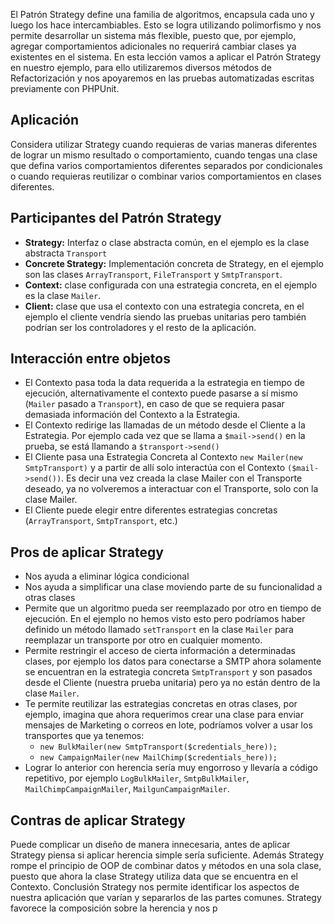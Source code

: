 El Patrón Strategy define una familia de algoritmos, encapsula cada uno y luego los hace intercambiables. Esto se logra utilizando polimorfismo y nos permite desarrollar un sistema más flexible, puesto que, por ejemplo, agregar comportamientos adicionales no requerirá cambiar clases ya existentes en el sistema. En esta lección vamos a aplicar el Patrón Strategy en nuestro ejemplo, para ello utilizaremos diversos métodos de Refactorización y nos apoyaremos en las pruebas automatizadas escritas previamente con PHPUnit.

## Aplicación
Considera utilizar Strategy cuando requieras de varias maneras diferentes 
de lograr un mismo resultado o comportamiento, cuando tengas una clase 
que defina varios comportamientos diferentes separados por condicionales o 
cuando requieras reutilizar o combinar varios comportamientos en clases diferentes.

## Participantes del Patrón Strategy
 - **Strategy:** Interfaz o clase abstracta común, en el ejemplo es la clase abstracta ```Transport```
 - **Concrete Strategy:** Implementación concreta de Strategy, en el ejemplo son las clases ```ArrayTransport```, ```FileTransport``` y ```SmtpTransport```.
 - **Context:** clase configurada con una estrategia concreta, en el ejemplo es la clase ```Mailer```.
 - **Client:** clase que usa el contexto con una estrategia concreta, en el ejemplo el cliente vendría siendo las pruebas unitarias pero también podrían ser los controladores y el resto de la aplicación.

## Interacción entre objetos
- El Contexto pasa toda la data requerida a la estrategia en tiempo de ejecución, alternativamente el 
contexto puede pasarse a sí mismo (```Mailer``` pasado a ```Transport```), en caso de que se requiera pasar demasiada 
información del Contexto a la Estrategia.
- El Contexto redirige las llamadas de un método desde el Cliente a la Estrategia. Por ejemplo cada vez 
que se llama a ```$mail->send()``` en la prueba, se está llamando a ```$transport->send()```
- El Cliente pasa una Estrategia Concreta al Contexto ```new Mailer(new SmtpTransport)``` y a partir de allí 
solo interactúa con el Contexto ```($mail->send())```. Es decir una vez creada la clase Mailer con el Transporte 
deseado, ya no volveremos a interactuar con el Transporte, solo con la clase Mailer.
- El Cliente puede elegir entre diferentes estrategias concretas (```ArrayTransport```, ```SmtpTransport```, etc.)

## Pros de aplicar Strategy
- Nos ayuda a eliminar lógica condicional
- Nos ayuda a simplificar una clase moviendo parte de su funcionalidad a otras clases
- Permite que un algoritmo pueda ser reemplazado por otro en tiempo de ejecución. En el ejemplo no hemos 
visto esto pero podríamos haber definido un método llamado ```setTransport``` en la clase ```Mailer``` para reemplazar 
un transporte por otro en cualquier momento.
- Permite restringir el acceso de cierta información a determinadas clases, por ejemplo los datos para 
conectarse a SMTP ahora solamente se encuentran en la estrategia concreta ```SmtpTransport``` y son pasados 
desde el Cliente (nuestra prueba unitaria) pero ya no están dentro de la clase ```Mailer```.
- Te permite reutilizar las estrategias concretas en otras clases, por ejemplo, imagina que ahora 
requerimos crear una clase para enviar mensajes de Marketing o correos en lote, podríamos volver a 
usar los transportes que ya tenemos:
  - ```new BulkMailer(new SmtpTransport($credentials_here));```
  - ```new CampaignMailer(new MailChimp($credentials_here));```
- Lograr lo anterior con herencia sería muy engorroso y llevaría a código repetitivo, por ejemplo 
```LogBulkMailer```, ```SmtpBulkMailer```, ```MailChimpCampaignMailer```, ```MailgunCampaignMailer```.

## Contras de aplicar Strategy
Puede complicar un diseño de manera innecesaria, antes de aplicar Strategy piensa si aplicar herencia simple sería suficiente.
Además Strategy rompe el principio de OOP de combinar datos y métodos en una sola clase, puesto que ahora la clase Strategy utiliza data que se encuentra en el Contexto.
Conclusión
Strategy nos permite identificar los aspectos de nuestra aplicación que varían y separarlos de las partes comunes. Strategy favorece la composición sobre la herencia y nos p